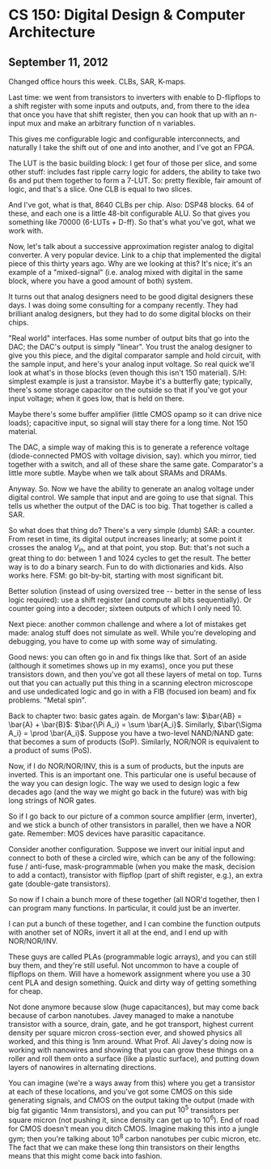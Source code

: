 CS 150: Digital Design & Computer Architecture
==============================================
September 11, 2012
------------------

Changed office hours this week. CLBs, SAR, K-maps.

Last time: we went from transistors to inverters with enable to D-flipflops
to a shift register with some inputs and outputs, and, from there to the
idea that once you have that shift register, then you can hook that up with
an n-input mux and make an arbitrary function of n variables.

This gives me configurable logic and configurable interconnects, and
naturally I take the shift out of one and into another, and I've got an
FPGA.

The LUT is the basic building block: I get four of those per slice, and
some other stuff: includes fast ripple carry logic for adders, the ability
to take two 6s and put them together to form a 7-LUT. So: pretty flexible,
fair amount of logic, and that's a slice. One CLB is equal to two slices.

And I've got, what is that, 8640 CLBs per chip. Also: DSP48 blocks. 64 of
these, and each one is a little 48-bit configurable ALU. So that gives you
something like 70000 (6-LUTs + D-ff). So that's what you've got, what we
work with.

Now, let's talk about a successive approximation register analog to digital
converter. A very popular device. Link to a chip that implemented the
digital piece of this thirty years ago. Why are we looking at this? It's
nice; it's an example of a "mixed-signal" (i.e. analog mixed with digital
in the same block, where you have a good amount of both) system.

It turns out that analog designers need to be good digital designers these
days. I was doing some consulting for a company recently. They had
brilliant analog designers, but they had to do some digital blocks on their
chips.

"Real world" interfaces. Has some number of output bits that go into the
DAC; the DAC's output is simply "linear". You trust the analog designer to
give you this piece, and the digital comparator sample and hold circuit,
with the sample input, and here's your analog input voltage. So real quick
we'll look at what's in those blocks (even though this isn't 150
material). S/H: simplest example is just a transistor. Maybe it's a
butterfly gate; typically, there's some storage capacitor on the outside so
that if you've got your input voltage; when it goes low, that is held on
there.

Maybe there's some buffer amplifier (little CMOS opamp so it can drive nice
loads); capacitive input, so signal will stay there for a long time. Not
150 material.

The DAC, a simple way of making this is to generate a reference voltage
(diode-connected PMOS with voltage division, say). which you mirror, tied
together with a switch, and all of these share the same gate. Comparator's
a little more subtle. Maybe when we talk about SRAMs and DRAMs.

Anyway. So. Now we have the ability to generate an analog voltage under
digital control. We sample that input and are going to use that
signal. This tells us whether the output of the DAC is too big. That
together is called a SAR.

So what does that thing do? There's a very simple (dumb) SAR: a
counter. From reset in time, its digital output increases linearly; at some
point it crosses the analog $V_{in}$, and at that point, you stop. But:
that's not such a great thing to do: between 1 and 1024 cycles to get the
result. The better way is to do a binary search. Fun to do with
dictionaries and kids. Also works here. FSM: go bit-by-bit, starting with
most significant bit.

Better solution (instead of using oversized tree -- better in the sense of
less logic required): use a shift register (and compute all bits
sequentially). Or counter going into a decoder; sixteen outputs of which I
only need 10.

Next piece: another common challenge and where a lot of mistakes get made:
analog stuff does not simulate as well. While you're developing and
debugging, you have to come up with some way of simulating.

Good news: you can often go in and fix things like that. Sort of an aside
(although it sometimes shows up in my exams), once you put these
transistors down, and then you've got all these layers of metal on
top. Turns out that you can actually put this thing in a scanning electron
microscope and use undedicated logic and go in with a FIB (focused ion
beam) and fix problems. "Metal spin".

Back to chapter two: basic gates again. de Morgan's law: $\bar{AB} =
\bar{A} + \bar{B}$: $\bar{\Pi A_i} = \sum \bar{A_i}$. Similarly,
$\bar{\Sigma A_i} = \prod \bar{A_i}$. Suppose you have a two-level
NAND/NAND gate: that becomes a sum of products (SoP). Similarly, NOR/NOR is
equivalent to a product of sums (PoS).

Now, if I do NOR/NOR/INV, this is a sum of products, but the inputs are
inverted. This is an important one. This particular one is useful because
of the way you can design logic. The way we used to design logic a few
decades ago (and the way we might go back in the future) was with big long
strings of NOR gates.

So if I go back to our picture of a common source amplifier (erm,
inverter), and we stick a bunch of other transistors in parallel, then we
have a NOR gate. Remember: MOS devices have parasitic capacitance.

Consider another configuration. Suppose we invert our initial input and
connect to both of these a circled wire, which can be any of the following:
fuse / anti-fuse, mask-programmable (when you make the mask, decision to
add a contact), transistor with flipflop (part of shift register, e.g.), an
extra gate (double-gate transistors).

So now if I chain a bunch more of these together (all NOR'd together, then
I can program many functions. In particular, it could just be an inverter.

I can put a bunch of these together, and I can combine the function outputs
with another set of NORs, invert it all at the end, and I end up with
NOR/NOR/INV.

These guys are called PLAs (programmable logic arrays), and you can still
buy them, and they're still useful. Not uncommon to have a couple of
flipflops on them. Will have a homework assignment where you use a 30 cent
PLA and design something. Quick and dirty way of getting something for
cheap.

Not done anymore because slow (huge capacitances), but may come back
because of carbon nanotubes. Javey managed to make a nanotube transistor
with a source, drain, gate, and he got transport, highest current density
per square micron cross-section ever, and showed physics all worked, and
this thing is 1nm around. What Prof. Ali Javey's doing now is working with
nanowires and showing that you can grow these things on a roller and roll
them onto a surface (like a plastic surface), and putting down layers of
nanowires in alternating directions.

You can imagine (we're a ways away from this) where you get a transistor at
each of these locations, and you've got some CMOS on this side generating
signals, and CMOS on the output taking the output (made with big fat
gigantic 14nm transistors), and you can put $10^5$ transistors per square
micron (not pushing it, since density can get up to $10^6$). End of road
for CMOS doesn't mean you ditch CMOS. Imagine making this into a jungle
gym; then you're talking about $10^8$ carbon nanotubes per cubic micron,
etc. The fact that we can make these long thin transistors on their lengths
means that this might come back into fashion.
